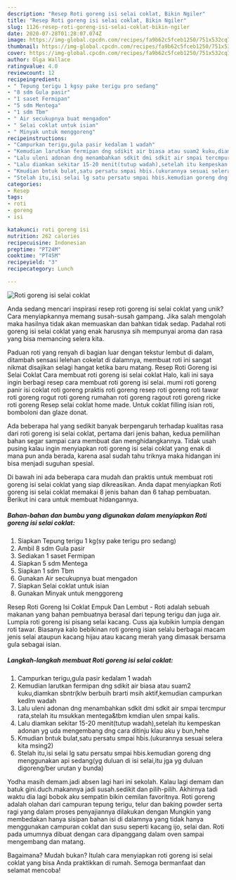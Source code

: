```yaml
---
description: "Resep Roti goreng isi selai coklat, Bikin Ngiler"
title: "Resep Roti goreng isi selai coklat, Bikin Ngiler"
slug: 1126-resep-roti-goreng-isi-selai-coklat-bikin-ngiler
date: 2020-07-28T01:28:07.074Z
image: https://img-global.cpcdn.com/recipes/fa9b62c5fceb1250/751x532cq70/roti-goreng-isi-selai-coklat-foto-resep-utama.jpg
thumbnail: https://img-global.cpcdn.com/recipes/fa9b62c5fceb1250/751x532cq70/roti-goreng-isi-selai-coklat-foto-resep-utama.jpg
cover: https://img-global.cpcdn.com/recipes/fa9b62c5fceb1250/751x532cq70/roti-goreng-isi-selai-coklat-foto-resep-utama.jpg
author: Olga Wallace
ratingvalue: 4.8
reviewcount: 12
recipeingredient:
- " Tepung terigu 1 kgsy pake terigu pro sedang"
- "8 sdm Gula pasir"
- "1 saset Fermipan"
- "5 sdm Mentega"
- "1 sdm Tbm"
- " Air secukupnya buat mengadon"
- " Selai coklat untuk isian"
- " Minyak untuk menggoreng"
recipeinstructions:
- "Campurkan terigu,gula pasir kedalam 1 wadah"
- "Kemudian larutkan fermipan dng sdikit air biasa atau suam2 kuku,diamkan sbntr(klw berbuih brarti msih aktif,kemudian campurkan kedlm wadah"
- "Lalu uleni adonan dng menambahkan sdkit dmi sdkit air smpai tercmpur rata,stelah itu msukkan mentega&amp;tbm kmdian ulen smpai kalis."
- "Lalu diamkan sekitar 15-20 menit(tutup wadah),setelah itu kempeskan adonan yg uda mengembang dng cara ditinju klau aku y bun,hehe"
- "Kmudian bntuk bulat,satu persatu smpai hbis.(ukurannya sesuai selera kita msing2)"
- "Stelah itu,isi selai lg satu persatu smpai hbis.kemudian goreng dng menggunakan api sedang(yg duluan di isi selai,itu jga yg duluan digoreng/ber urutan y bunda)"
categories:
- Resep
tags:
- roti
- goreng
- isi

katakunci: roti goreng isi 
nutrition: 262 calories
recipecuisine: Indonesian
preptime: "PT24M"
cooktime: "PT45M"
recipeyield: "3"
recipecategory: Lunch

---
```



![Roti goreng isi selai coklat](https://img-global.cpcdn.com/recipes/fa9b62c5fceb1250/751x532cq70/roti-goreng-isi-selai-coklat-foto-resep-utama.jpg)

Anda sedang mencari inspirasi resep roti goreng isi selai coklat yang unik? Cara menyiapkannya memang susah-susah gampang. Jika salah mengolah maka hasilnya tidak akan memuaskan dan bahkan tidak sedap. Padahal roti goreng isi selai coklat yang enak harusnya sih mempunyai aroma dan rasa yang bisa memancing selera kita.

Paduan roti yang renyah di bagian luar dengan tekstur lembut di dalam, ditambah sensasi lelehan cokelat di dalamnya, membuat roti ini sangat nikmat disajikan selagi hangat ketika baru matang. Resep Roti Goreng isi Selai Coklat Cara membuat roti goreng isi selai coklat Halo, kali ini saya ingin berbagi resep cara membuat roti goreng isi selai. mumi roti goreng panir isi coklat roti goreng praktis roti goreng resep roti goreng roti tawar roti goreng rogut roti goreng rumahan roti goreng ragout roti goreng ricke roti goreng Resep selai coklat home made. Untuk coklat filling isian roti, bomboloni dan glaze donat.

Ada beberapa hal yang sedikit banyak berpengaruh terhadap kualitas rasa dari roti goreng isi selai coklat, pertama dari jenis bahan, kedua pemilihan bahan segar sampai cara membuat dan menghidangkannya. Tidak usah pusing kalau ingin menyiapkan roti goreng isi selai coklat yang enak di mana pun anda berada, karena asal sudah tahu triknya maka hidangan ini bisa menjadi suguhan spesial.


Di bawah ini ada beberapa cara mudah dan praktis untuk membuat roti goreng isi selai coklat yang siap dikreasikan. Anda dapat menyiapkan Roti goreng isi selai coklat memakai 8 jenis bahan dan 6 tahap pembuatan. Berikut ini cara untuk membuat hidangannya.

<!--inarticleads1-->

##### Bahan-bahan dan bumbu yang digunakan dalam menyiapkan Roti goreng isi selai coklat:

1. Siapkan  Tepung terigu 1 kg(sy pake terigu pro sedang)
1. Ambil 8 sdm Gula pasir
1. Sediakan 1 saset Fermipan
1. Siapkan 5 sdm Mentega
1. Siapkan 1 sdm Tbm
1. Gunakan  Air secukupnya buat mengadon
1. Siapkan  Selai coklat untuk isian
1. Gunakan  Minyak untuk menggoreng


Resep Roti Goreng Isi Coklat Empuk Dan Lembut - Roti adalah sebuah makanan yang bahan pembuatnya berasal dari tepung terigu dan juga air. Lumpia roti goreng isi pisang selai kacang. Cuss aja kubikin lumpia dengan roti tawar. Biasanya kalo bebikinan roti goreng isian selalu berbagai macam jenis selai ataupun kacang hijau atau kacang merah yang dimasak bersama gula sebagai isian. 

<!--inarticleads2-->

##### Langkah-langkah membuat Roti goreng isi selai coklat:

1. Campurkan terigu,gula pasir kedalam 1 wadah
1. Kemudian larutkan fermipan dng sdikit air biasa atau suam2 kuku,diamkan sbntr(klw berbuih brarti msih aktif,kemudian campurkan kedlm wadah
1. Lalu uleni adonan dng menambahkan sdkit dmi sdkit air smpai tercmpur rata,stelah itu msukkan mentega&amp;tbm kmdian ulen smpai kalis.
1. Lalu diamkan sekitar 15-20 menit(tutup wadah),setelah itu kempeskan adonan yg uda mengembang dng cara ditinju klau aku y bun,hehe
1. Kmudian bntuk bulat,satu persatu smpai hbis.(ukurannya sesuai selera kita msing2)
1. Stelah itu,isi selai lg satu persatu smpai hbis.kemudian goreng dng menggunakan api sedang(yg duluan di isi selai,itu jga yg duluan digoreng/ber urutan y bunda)


Yodha masih demam.jadi absen lagi hari ini sekolah. Kalau lagi demam dan batuk gini.duch.makannya jadi susah.sedikit dan pilih-pilih. Akhirnya tadi waktu dia lagi bobok aku sempatin bikin cemilan favoritnya. Roti goreng adalah olahan dari campuran tepung terigu, telur dan baking powder serta ragi yang dalam proses penyajiannya dilakukan dengan Mungkin yang membedakan hanya sisipan bahan isi di dalamnya yang tidak hanya menggunakan campuran coklat dan susu seperti kacang ijo, selai dan. Roti pada umumnya dibuat dengan cara dipanggang dalam oven sampai mengembang dan matang. 

Bagaimana? Mudah bukan? Itulah cara menyiapkan roti goreng isi selai coklat yang bisa Anda praktikkan di rumah. Semoga bermanfaat dan selamat mencoba!
